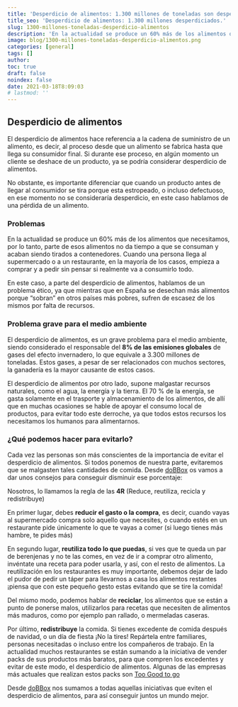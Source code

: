 ```yaml
---
title: 'Desperdicio de alimentos: 1.300 millones de toneladas son desperdiciadas al año'
title_seo: 'Desperdicio de alimentos: 1.300 millones desperdiciados.'
slug: 1300-millones-toneladas-desperdicio-alimentos
description: 'En la actualidad se produce un 60% más de los alimentos que necesitamos, el desperdicio de alimentos cada vez es mayor.'
image: blog/1300-millones-toneladas-desperdicio-alimentos.png
categories: [general]
tags: []
author: 
toc: true
draft: false
noindex: false
date: 2021-03-18T8:09:03
# lastmod: ''
---
```


## Desperdicio de alimentos

El desperdicio de alimentos hace referencia a la cadena de suministro de un alimento, es decir, al proceso desde que un alimento se fabrica hasta que llega su consumidor final. Si durante ese proceso, en algún momento un cliente se deshace de un producto, ya se podría considerar desperdicio de alimentos.

No obstante, es importante diferenciar que cuando un producto antes de llegar al consumidor se tira porque esta estropeado, o incluso defectuoso, en ese momento no se consideraría desperdicio, en este caso hablamos de una pérdida de un alimento.

### Problemas

En la actualidad se produce un 60% más de los alimentos que necesitamos, por lo tanto, parte de esos alimentos no da tiempo a que se consuman y acaban siendo tirados a contenedores. Cuando una persona llega al supermercado o a un restaurante, en la mayoría de los casos, empieza a comprar y a pedir sin pensar si realmente va a consumirlo todo.

En este caso, a parte del desperdicio de alimentos, hablamos de un problema ético, ya que mientras que en España se desechan más alimentos porque “sobran” en otros países más pobres, sufren de escasez de los mismos por falta de recursos.

### Problema grave para el medio ambiente

El desperdicio de alimentos, es un grave problema para el medio ambiente, siendo considerado el responsable del **8% de las emisiones globales** de gases del efecto invernadero, lo que equivale a 3.300 millones de toneladas. Estos gases, a pesar de ser relacionados con muchos sectores, la ganadería es la mayor causante de estos casos.

El desperdicio de alimentos por otro lado, supone malgastar recursos naturales, como el agua, la energía y la tierra. El 70 % de la energía, se gasta solamente en el trasporte y almacenamiento de los alimentos, de allí que en muchas ocasiones se hable de apoyar el consumo local de productos, para evitar todo este derroche, ya que todos estos recursos los necesitamos los humanos para alimentarnos.

### ¿Qué podemos hacer para evitarlo?

Cada vez las personas son más conscientes de la importancia de evitar el desperdicio de alimentos. Si todos ponemos de nuestra parte, evitaremos que se malgasten tales cantidades de comida. Desde [doBBox](/) os vamos a dar unos consejos para conseguir disminuir ese porcentaje:

Nosotros, lo llamamos la regla de las **4R** (Reduce, reutiliza, recicla y redistribuye)

En primer lugar, debes **reducir el gasto o la compra**, es decir, cuando vayas al supermercado compra solo aquello que necesites, o cuando estés en un restaurante pide únicamente lo que te vayas a comer (si luego tienes más hambre, te pides más)

En segundo lugar, **reutiliza todo lo que puedas**, si ves que te queda un par de berenjenas y no te las comes, en vez de ir a comprar otro alimento, invéntate una receta para poder usarla, y así, con el resto de alimentos. La reutilización en los restaurantes es muy importante, debemos dejar de lado el pudor de pedir un táper para llevarnos a casa los alimentos restantes ¡piensa que con este pequeño gesto estas evitando que se tire la comida!

Del mismo modo, podemos hablar de **reciclar**, los alimentos que se están a punto de ponerse malos, utilizarlos para recetas que necesiten de alimentos más maduros, como por ejemplo pan rallado, o mermeladas caseras.

Por último, **redistribuye** la comida. Si tienes excedente de comida después de navidad, o un día de fiesta ¡No la tires! Repártela entre familiares, personas necesitadas o incluso entre los compañeros de trabajo. En la actualidad muchos restaurantes se están sumando a la iniciativa de vender packs de sus productos más baratos, para que compren los excedentes y evitar de este modo, el desperdicio de alimentos. Algunas de las empresas más actuales que realizan estos packs son [Too Good to go](https://www.toogoodtogo.com/es)

Desde [doBBox](/) nos sumamos a todas aquellas iniciativas que eviten el desperdicio de alimentos, para así conseguir juntos un mundo mejor.